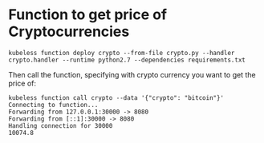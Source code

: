 # Function to get price of Cryptocurrencies

```
kubeless function deploy crypto --from-file crypto.py --handler crypto.handler --runtime python2.7 --dependencies requirements.txt
```

Then call the function, specifying with crypto currency you want to get the price of:

```
kubeless function call crypto --data '{"crypto": "bitcoin"}'
Connecting to function...
Forwarding from 127.0.0.1:30000 -> 8080
Forwarding from [::1]:30000 -> 8080
Handling connection for 30000
10074.8
```


